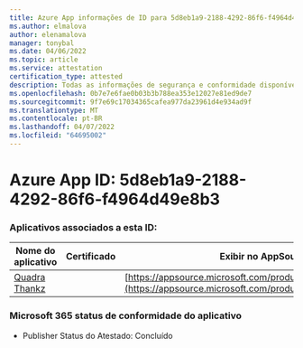 ```yaml
---
title: Azure App informações de ID para 5d8eb1a9-2188-4292-86f6-f4964d49e8b3
ms.author: elmalova
author: elenamalova
manager: tonybal
ms.date: 04/06/2022
ms.topic: article
ms.service: attestation
certification_type: attested
description: Todas as informações de segurança e conformidade disponíveis para 5d8eb1a9-2188-4292-86f6-f4964d49e8b3.
ms.openlocfilehash: 0b7e7e6fae0b03b3b788ea353e12027e81ed9de7
ms.sourcegitcommit: 9f7e69c17034365cafea977da23961d4e934ad9f
ms.translationtype: MT
ms.contentlocale: pt-BR
ms.lasthandoff: 04/07/2022
ms.locfileid: "64695002"
---
```

# <a name="azure-app-id-5d8eb1a9-2188-4292-86f6-f4964d49e8b3"></a>Azure App ID: 5d8eb1a9-2188-4292-86f6-f4964d49e8b3


### <a name="apps-associated-with-this-id"></a>Aplicativos associados a esta ID:
| **Nome do aplicativo** | **Certificado** | **Exibir no AppSource** |
|--------------|---------------|-----------------------|
| [Quadra Thankz](../forward/WA200003671.md) |  | [https://appsource.microsoft.com/product/office/WA200003671](https://appsource.microsoft.com/product/office/WA200003671) |

### <a name="microsoft-365-app-compliance-status"></a>Microsoft 365 status de conformidade do aplicativo
- Publisher Status do Atestado: Concluído
